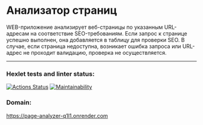# Анализатор страниц

WEB-приложение анализирует веб-страницы по указанным URL-адресам на соответствие SEO-требованиям. Если запрос к странице успешно выполнен, она добавляется в таблицу для проверки SEO. В случае, если страница недоступна, возникает ошибка запроса или URL-адрес не проходит валидацию, проверка не осуществляется.
***
### Hexlet tests and linter status:
[![Actions Status](https://github.com/i-pichurov/python-project-83/actions/workflows/hexlet-check.yml/badge.svg)](https://github.com/i-pichurov/python-project-83/actions)
[![Maintainability](https://api.codeclimate.com/v1/badges/7860d1a319ec2c79e8e0/maintainability)](https://codeclimate.com/github/i-pichurov/python-project-83/maintainability)

### Domain:
https://page-analyzer-q1l1.onrender.com
